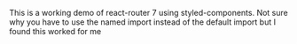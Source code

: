 This is a working demo of react-router 7 using styled-components. Not sure why you have to use the named import instead of the default import but I found this worked for me